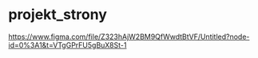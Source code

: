 # projekt_strony


https://www.figma.com/file/Z323hAjW2BM9QfWwdtBtVF/Untitled?node-id=0%3A1&t=VTgGPrFU5gBuX8St-1
